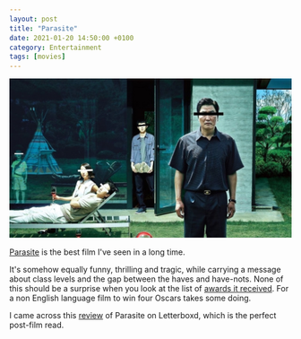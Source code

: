```yaml
--- 
layout: post 
title: "Parasite"
date: 2021-01-20 14:50:00 +0100 
category: Entertainment 
tags: [movies] 
--- 
```


<center>
	<img src="/images/2021/1/parasite.png" alt="Parasite" class="image-single" />
</center>

[Parasite][parasite] is the best film I've seen in a long time. 

It's somehow equally funny, thrilling and tragic, while carrying a message about class levels and the gap between the haves and have-nots. None of this should be a surprise when you look at the list of [awards it received][awards]. For a non English language film to win four Oscars takes some doing.

I came across this [review][review] of Parasite on Letterboxd, which is the perfect post-film read.

[parasite]:https://www.imdb.com/title/tt6751668/
[awards]:https://en.wikipedia.org/wiki/List_of_accolades_received_by_Parasite
[review]:https://letterboxd.com/faithlessphil/film/parasite-2019/
